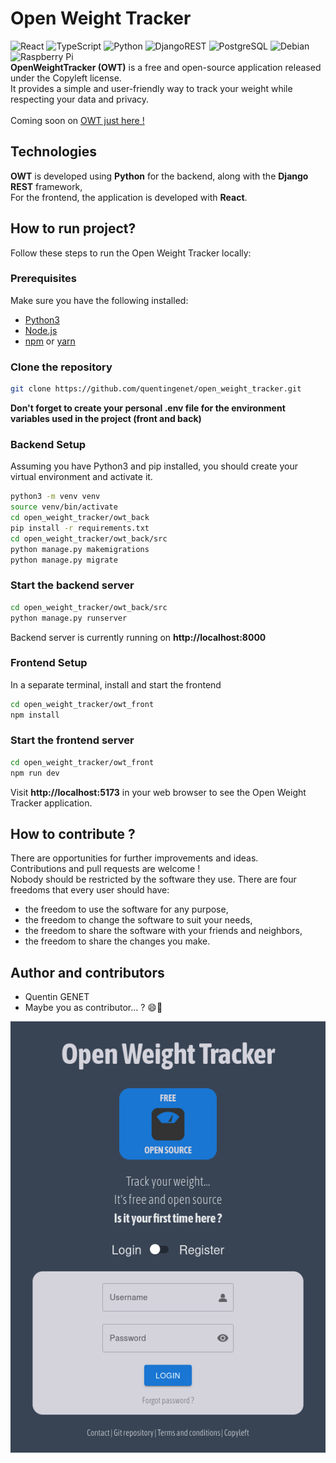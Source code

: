 # Open Weight Tracker

![React](https://img.shields.io/badge/react-%2320232a.svg?style=for-the-badge&logo=react&logoColor=%2361DAFB)
![TypeScript](https://img.shields.io/badge/typescript-%23007ACC.svg?style=for-the-badge&logo=typescript&logoColor=white)
![Python](https://img.shields.io/badge/Python-FFD43B?style=for-the-badge&logo=python&logoColor=blue)
![DjangoREST](https://img.shields.io/badge/django%20rest-ff1709?style=for-the-badge&logo=django&logoColor=white)
![PostgreSQL](https://img.shields.io/badge/PostgreSQL-316192?style=for-the-badge&logo=postgresql&logoColor=white)
![Debian](https://img.shields.io/badge/Debian-D70A53?style=for-the-badge&logo=debian&logoColor=white)
![Raspberry Pi](https://img.shields.io/badge/-RaspberryPi-C51A4A?style=for-the-badge&logo=Raspberry-Pi)
<br>
**OpenWeightTracker (OWT)** is a free and open-source application released under the Copyleft license.
<br>It provides a simple and user-friendly way to track your weight while respecting your data and privacy.
<br><br>Coming soon on [OWT just here !](https://owt.quentingenet.fr)

## Technologies

**OWT** is developed using **Python** for the backend, along with the **Django REST** framework,
<br>For the frontend, the application is developed with **React**.

## How to run project?

Follow these steps to run the Open Weight Tracker locally:

### Prerequisites

Make sure you have the following installed:

- [Python3](https://www.python.org/)
- [Node.js](https://nodejs.org/)
- [npm](https://www.npmjs.com/) or [yarn](https://yarnpkg.com/)

### Clone the repository

```bash
git clone https://github.com/quentingenet/open_weight_tracker.git
```
**Don't forget to create your personal .env file for the environment variables used in the project (front and back)**

### Backend Setup
Assuming you have Python3 and pip installed, you should create your virtual environment and activate it.
```bash
python3 -m venv venv
source venv/bin/activate
cd open_weight_tracker/owt_back
pip install -r requirements.txt
cd open_weight_tracker/owt_back/src
python manage.py makemigrations
python manage.py migrate
```

### Start the backend server
```bash
cd open_weight_tracker/owt_back/src
python manage.py runserver
```
Backend server is currently running on **http://localhost:8000**

### Frontend Setup
In a separate terminal, install and start the frontend
```bash
cd open_weight_tracker/owt_front
npm install
```

### Start the frontend server
```bash
cd open_weight_tracker/owt_front
npm run dev
```
Visit **http://localhost:5173** in your web browser to see the Open Weight Tracker application.

## How to contribute ?

There are opportunities for further improvements and ideas.
<br>Contributions and pull requests are welcome !
<br>
Nobody should be restricted by the software they use. There are four freedoms that every user should have:

-   the freedom to use the software for any purpose,
-   the freedom to change the software to suit your needs,
-   the freedom to share the software with your friends and neighbors,
-   the freedom to share the changes you make.

## Author and contributors

-   Quentin GENET
-   Maybe you as contributor... ? 😄🚀

![OWT preview](https://github.com/quentingenet/open_weight_tracker/blob/main/owt_preview.png)
